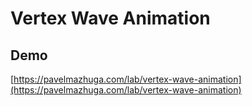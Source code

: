 # Vertex Wave Animation

## Demo

[https://pavelmazhuga.com/lab/vertex-wave-animation](https://pavelmazhuga.com/lab/vertex-wave-animation)
